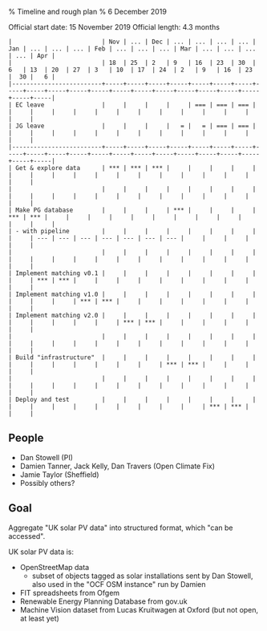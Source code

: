 % Timeline and rough plan
% 6 December 2019

Official start date: 15 November 2019
Official length: 4.3 months


```
|                         | Nov | ... | Dec | ... | ... | ... | ... | Jan | ... | ... | ... | Feb | ... | ... | ... | Mar | ... | ... | ... | ... | Apr |
|                         | 18  | 25  | 2   | 9   | 16  | 23  | 30  | 6   | 13  | 20  | 27  | 3   | 10  | 17  | 24  | 2   | 9   | 16  | 23  |  30 |   6 |
|-------------------------+-----+-----+-----+-----+-----+-----+-----+-----+-----+-----+-----+-----+-----+-----+-----+-----+-----+-----+-----+-----+-----|
| EC leave                |     |     |     |     | === | === | === |     |     |     |     |     |     |     |     |     |     |     |     |     |     |
| JG leave                |     |     |     |   = |   = | === | === |     |     |     |     |     |     |     |     |     |     |     |     |     |     |
|-------------------------+-----+-----+-----+-----+-----+-----+-----+-----+-----+-----+-----+-----+-----+-----+-----+-----+-----+-----+-----+-----+-----|
| Get & explore data      | *** | *** | *** |     |     |     |     |     |     |     |     |     |     |     |     |     |     |     |     |     |     |
|                         |     |     |     |     |     |     |     |     |     |     |     |     |     |     |     |     |     |     |     |     |     |
| Make PG database        |     |     |     | *** |     |     |     | *** | *** |     |     |     |     |     |     |     |     |     |     |     |     |
| - with pipeline         |     |     |     |     |     |     |     |     |     | --- | --- | --- | --- | --- | --- | --- |     |     |     |     |     |
|                         |     |     |     |     |     |     |     |     |     |     |     |     |     |     |     |     |     |     |     |     |     |
| Implement matching v0.1 |     |     |     |     |     |     |     |     |     | *** | *** |     |     |     |     |     |     |     |     |     |     |
| Implement matching v1.0 |     |     |     |     |     |     |     |     |     |     |     | *** | *** |     |     |     |     |     |     |     |     |
| Implement matching v2.0 |     |     |     |     |     |     |     |     |     |     |     |     |     | *** | *** |     |     |     |     |     |     |
|                         |     |     |     |     |     |     |     |     |     |     |     |     |     |     |     |     |     |     |     |     |     |
| Build "infrastructure"  |     |     |     |     |     |     |     |     |     |     |     |     |     |     |     | *** | *** |     |     |     |     |
|                         |     |     |     |     |     |     |     |     |     |     |     |     |     |     |     |     |     |     |     |     |     |
| Deploy and test         |     |     |     |     |     |     |     |     |     |     |     |     |     |     |     |     |     | *** | *** |     |     |
```


## People

- Dan Stowell (PI)
- Damien Tanner, Jack Kelly, Dan Travers (Open Climate Fix)
- Jamie Taylor (Sheffield)
- Possibly others?

## Goal

Aggregate "UK solar PV data" into structured format, which "can be accessed".

UK solar PV data is:
- OpenStreetMap data
  - subset of objects tagged as solar installations sent by Dan Stowell, also used in the "OCF OSM instance" run by Damien 
- FIT spreadsheets from Ofgem
- Renewable Energy Planning Database from gov.uk
- Machine Vision dataset from Lucas Kruitwagen at Oxford (but not open, at least yet)

